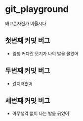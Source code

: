 # git_playground
배고픈사진가 이올시다

## 첫번째 커밋 버그
- 엄청 커다란 모기가 나의 발을 물었어

## 두번째 커밋 버그
- 간지러웠어

## 세번째 커밋 버그
- 아무생각 없이 나는 발을 긁었어